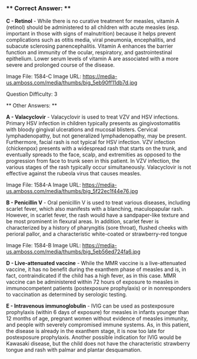 ### ** Correct Answer: **

**C - Retinol** - While there is no curative treatment for measles, vitamin A (retinol) should be administered to all children with acute measles (esp. important in those with signs of malnutrition) because it helps prevent complications such as otitis media, viral pneumonia, encephalitis, and subacute sclerosing panencephalitis. Vitamin A enhances the barrier function and immunity of the ocular, respiratory, and gastrointestinal epithelium. Lower serum levels of vitamin A are associated with a more severe and prolonged course of the disease.

Image File: 1584-C
Image URL: https://media-us.amboss.com/media/thumbs/big_5eb90ff11db7d.jpg

Question Difficulty: 3

** Other Answers: **

**A - Valacyclovir** - Valacyclovir is used to treat VZV and HSV infections. Primary HSV infection in children typically presents as gingivostomatitis with bloody gingival ulcerations and mucosal blisters. Cervical lymphadenopathy, but not generalized lymphadenopathy, may be present. Furthermore, facial rash is not typical for HSV infection. VZV infection (chickenpox) presents with a widespread rash that starts on the trunk, and eventually spreads to the face, scalp, and extremities as opposed to the progression from face to trunk seen in this patient. In VZV infection, the various stages of the rash typically occur simultaneously. Valacyclovir is not effective against the rubeola virus that causes measles.

Image File: 1584-A
Image URL: https://media-us.amboss.com/media/thumbs/big_5f22ec1f44e76.jpg

**B - Penicillin V** - Oral penicillin V is used to treat various diseases, including scarlet fever, which also manifests with a blanching, maculopapular rash. However, in scarlet fever, the rash would have a sandpaper-like texture and be most prominent in flexural areas. In addition, scarlet fever is characterized by a history of pharyngitis (sore throat), flushed cheeks with perioral pallor, and a characteristic white-coated or strawberry-red tongue

Image File: 1584-B
Image URL: https://media-us.amboss.com/media/thumbs/big_5eb56ed724fa6.jpg

**D - Live-attenuated vaccine** - While the MMR vaccine is a live-attenuated vaccine, it has no benefit during the exanthem phase of measles and is, in fact, contraindicated if the child has a high fever, as in this case. MMR vaccine can be administered within 72 hours of exposure to measles in immunocompetent patients (postexposure prophylaxis) or in nonresponders to vaccination as determined by serologic testing.

**E - Intravenous immunoglobulin** - IVIG can be used as postexposure prophylaxis (within 6 days of exposure) for measles in infants younger than 12 months of age, pregnant women without evidence of measles immunity, and people with severely compromised immune systems. As, in this patient, the disease is already in the exanthem stage, it is now too late for postexposure prophylaxis. Another possible indication for IVIG would be Kawasaki disease, but the child does not have the characteristic strawberry tongue and rash with palmar and plantar desquamation.

